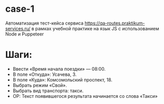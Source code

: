 # case-1
Автоматизация тест-кейса сервиса https://qa-routes.praktikum-services.ru/ в рамках учебной практике на язык JS с использованием Node и Puppeteer
# Шаги:
* Ввести «Время начала поездки» — 08:00.
* В поле «Откуда»: Усачева, 3.
* В поле «Куда»: Комсомольский проспект, 18.
* Выбрать режим «Свой».
* Выбрать вид транспорта: такси.
* ОР: Текст появившегося результата начинается со слова «Такси»

